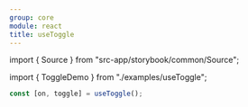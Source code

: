 ```yaml
---
group: core
module: react
title: useToggle
---
```


import { Source } from "src-app/storybook/common/Source";

import { ToggleDemo } from "./examples/useToggle";

<ToggleDemo />

```jsx
const [on, toggle] = useToggle();
```

<Source path="src-core/react/useToggle.ts" />
